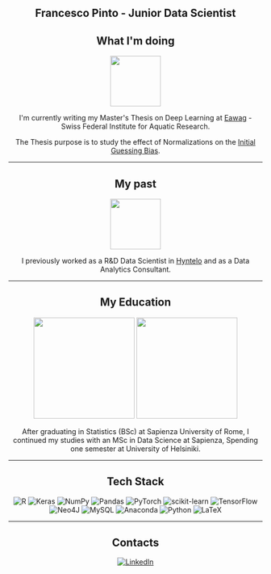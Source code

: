 

<div align="center">
  
## Francesco Pinto - Junior Data Scientist

## What I'm doing


<p align="center">
  <img width="100" height="100" src="https://github.com/fr3nz99/fr3nz99/assets/91369910/922830e0-690c-4d6f-9446-d8b33e1e6912"
</p>
  
I'm currently writing my Master's Thesis on Deep Learning at [Eawag](https://www.eawag.ch/en/) - Swiss Federal Institute for Aquatic Research.

The Thesis purpose is to study the effect of Normalizations on the [Initial Guessing Bias](https://arxiv.org/abs/2306.00809).


<hr style="border:1px black">

## My past


<p align="center">
  <img width="100" height="100" src="https://github.com/fr3nz99/fr3nz99/assets/91369910/ac8e49fe-8d66-4ff2-99f0-36d4627d4289"
</p>


I previously worked as a R&D Data Scientist in [Hyntelo](https://hyntelo.com) and as a Data Analytics Consultant.
<hr style="border:1px black">


## My Education

<img src="https://github.com/fr3nz99/fr3nz99/assets/91369910/8ec1fa86-c286-4948-a6c6-439bf5ecee52" width="200" />
<img src="https://upload.wikimedia.org/wikipedia/commons/b/b6/Logo_University_of_Helsinki_fi.svg" width="200" />

After graduating in Statistics (BSc) at Sapienza University of Rome, I continued my studies with an MSc in Data Science at Sapienza, Spending one semester at University of Helsiniki.

<hr style="border:1px black">

## Tech Stack

![R](https://img.shields.io/badge/r-%23276DC3.svg?style=for-the-badge&logo=r&logoColor=white) ![Keras](https://img.shields.io/badge/Keras-%23D00000.svg?style=for-the-badge&logo=Keras&logoColor=white) ![NumPy](https://img.shields.io/badge/numpy-%23013243.svg?style=for-the-badge&logo=numpy&logoColor=white) ![Pandas](https://img.shields.io/badge/pandas-%23150458.svg?style=for-the-badge&logo=pandas&logoColor=white)  ![PyTorch](https://img.shields.io/badge/PyTorch-%23EE4C2C.svg?style=for-the-badge&logo=PyTorch&logoColor=white) ![scikit-learn](https://img.shields.io/badge/scikit--learn-%23F7931E.svg?style=for-the-badge&logo=scikit-learn&logoColor=white) ![TensorFlow](https://img.shields.io/badge/TensorFlow-%23FF6F00.svg?style=for-the-badge&logo=TensorFlow&logoColor=white) 	![Neo4J](https://img.shields.io/badge/Neo4j-008CC1?style=for-the-badge&logo=neo4j&logoColor=white) ![MySQL](https://img.shields.io/badge/mysql-%2300f.svg?style=for-the-badge&logo=mysql&logoColor=white) ![Anaconda](https://img.shields.io/badge/Anaconda-%2344A833.svg?style=for-the-badge&logo=anaconda&logoColor=white) ![Python](https://img.shields.io/badge/python-3670A0?style=for-the-badge&logo=python&logoColor=ffdd54) ![LaTeX](https://img.shields.io/badge/latex-%23008080.svg?style=for-the-badge&logo=latex&logoColor=white)

<hr style="border:1px black">

## Contacts
[![LinkedIn](https://img.shields.io/badge/LinkedIn-0077B5?style=for-the-badge&logo=linkedin&logoColor=white)](https://www.linkedin.com/in/francesco-pinto-64a1281a2/) 

<div>
<!--
**fr3nz99/fr3nz99** is a ✨ _special_ ✨ repository because its `README.md` (this file) appears on your GitHub profile.

Here are some ideas to get you started:

- 🔭 I’m currently working on ...
- 🌱 I’m currently learning ...
- 👯 I’m looking to collaborate on ...
- 🤔 I’m looking for help with ...
- 💬 Ask me about ...
- 📫 How to reach me: ...
- 😄 Pronouns: ...
- ⚡ Fun fact: ...
-->
